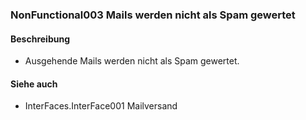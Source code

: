 
### NonFunctional003 Mails werden nicht als Spam gewertet


#### Beschreibung
 * Ausgehende Mails werden nicht als Spam gewertet.


#### Siehe auch
 * InterFaces.InterFace001 Mailversand

